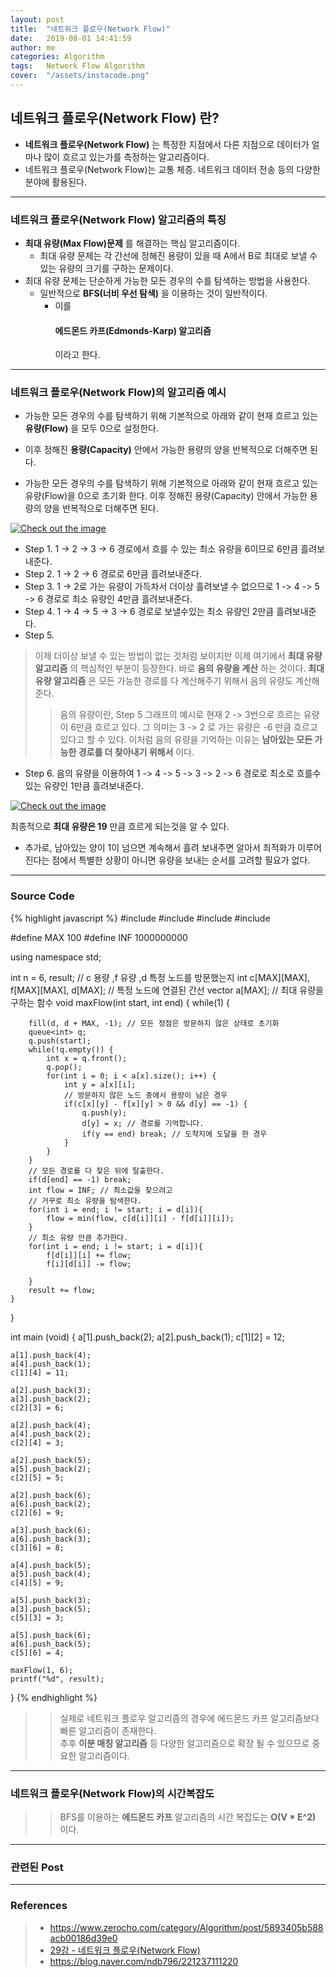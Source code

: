 ```yaml
---
layout: post
title:  "네트워크 플로우(Network Flow)"
date:   2019-08-01 14:41:59
author: me
categories: Algorithm
tags:	Network Flow Algorithm
cover:  "/assets/instacode.png"
---
```


## 네트워크 플로우(Network Flow) 란?
* __네트워크 플로우(Network Flow)__ 는 특정한 지점에서 다른 지점으로 데이터가 얼마나 많이 흐르고 있는가를 측정하는 알고리즘이다.
* 네트워크 플로우(Network Flow)는 교통 체증. 네트워크 데이터 전송 등의 다양한 분야에 활용된다.

<hr />


### 네트워크 플로우(Network Flow) 알고리즘의 특징
* __최대 유량(Max Flow)문제__ 를 해결하는 핵심 알고리즘이다.
  + 최대 유량 문제는 각 간선에 정해진 용량이 있을 때 A에서 B로 최대로 보낼 수 있는 유량의 크기를 구하는 문제이다.
* 최대 유량 문제는 단순하게 가능한 모든 경우의 수를 탐색하는 방법을 사용한다.
  + 일반적으로 __BFS(너비 우선 탐색)__ 을 이용하는 것이 일반적이다.
    - 이를 <h4>에드몬드 카프(Edmonds-Karp) 알고리즘</h4> 이라고 한다.


<hr />


### 네트워크 플로우(Network Flow)의 알고리즘 예시
* 가능한 모든 경우의 수를 탐색하기 위해 기본적으로 아래와 같이 현재 흐르고 있는 __유량(Flow)__ 을 모두 0으로 설정한다.
* 이후 정해진 __용량(Capacity)__ 안에서 가능한 용량의 양을 반복적으로 더해주면 된다.

* 가능한 모든 경우의 수를 탐색하기 위해 기본적으로 아래와 같이 현재 흐르고 있는 유량(Flow)을 0으로 초기화 한다. 이후 정해진 용량(Capacity) 안에서 가능한 용량의 양을 반복적으로 더해주면 된다.
<a href="{{ site.algorithm_img }}/networkflow.JPG" data-lightbox="falcon9-large" data-title="Check out the image">
  <img src="{{ site.algorithm_img }}/networkflow.JPG" title="Check out the image">
</a>

* Step 1. 1 -> 2 -> 3 -> 6 경로에서 흐를 수 있는 최소 유량을 6이므로 6만큼 흘려보내준다.
* Step 2. 1 -> 2 -> 6 경로로 6만큼 흘려보내준다.
* Step 3. 1 -> 2로 가는 유량이 가득차서 더이상 흘려보낼 수 없으므로 1 -> 4 -> 5 -> 6 경로로 최소 유량인 4만큼 흘려보내준다.
* Step 4. 1 -> 4 -> 5 -> 3 -> 6 경로로 보낼수있는 최소 유량인 2만큼 흘려보내준다.
* Step 5. 
> 이제 더이상 보낼 수 있는 방법이 없는 것처럼 보이지만 이제 여기에서 __최대 유량 알고리즘__ 의 핵심적인 부분이 등장한다. 바로 __음의 유량을 계산__ 하는 것이다. __최대 유량 알고리즘__ 은 모든 가능한 경로를 다 계산해주기 위해서 음의 유량도 계산해준다.
>> 음의 유량이란, Step 5 그래프의 예시로 현재 2 -> 3번으로 흐르는 유량이 6만큼 흐르고 있다. 그 의미는 3 -> 2 로 가는 유량은 -6 만큼 흐르고 있다고 할 수 있다.
> 이처럼 음의 유량을 기억하는 이유는 __남아있는 모든 가능한 경로를 더 찾아내기 위해서__ 이다.
* Step 6. 음의 유량을 이용하여 1 -> 4 -> 5 -> 3 -> 2 -> 6 경로로 최소로 흐를수 있는 유량인 1만큼 흘려보내준다.

<a href="{{ site.algorithm_img }}/networkflow_step.JPG" data-lightbox="falcon9-large" data-title="Check out the image">
  <img src="{{ site.algorithm_img }}/networkflow_step.JPG" title="Check out the image">
</a>

최종적으로 __최대 유량은 19__ 만큼 흐르게 되는것을 알 수 있다.

* 추가로, 남아있는 양이 1이 넘으면 계속해서 흘려 보내주면 알아서 최적화가 이루어진다는 점에서 특별한 상황이 아니면 유량을 보내는 순서를 고려할 필요가 없다.

<hr />


### Source Code

{% highlight javascript %}
#include <iostream>
#include <vector>
#include <queue>
#include <algorithm>

#define MAX 100
#define INF 1000000000

using namespace std;

int n = 6, result;
// c 용량 ,f 유량 ,d 특정 노드를 방문했는지 
int c[MAX][MAX], f[MAX][MAX], d[MAX];
// 특정 노드에 연결된 간선 
vector<int> a[MAX];
// 최대 유량을 구하는 함수 
void maxFlow(int start, int end) {
	while(1) {
		
		fill(d, d + MAX, -1); // 모든 정점은 방문하지 않은 상태로 초기화 
		queue<int> q;
		q.push(start);
		while(!q.empty()) {
			int x = q.front();
			q.pop();
			for(int i = 0; i < a[x].size(); i++) {
				int y = a[x][i];
				// 방문하지 않은 노드 중에서 용량이 남은 경우
				if(c[x][y] - f[x][y] > 0 && d[y] == -1) {
					q.push(y);
					d[y] = x; // 경로를 기억합니다.
					if(y == end) break; // 도착지에 도달을 한 경우 
				} 
			}
		}
		// 모든 경로를 다 찾은 뒤에 탈출한다. 
		if(d[end] == -1) break;
		int flow = INF; // 최소값을 찾으려고
		// 거꾸로 최소 유량을 탐색한다. 
		for(int i = end; i != start; i = d[i]){
			flow = min(flow, c[d[i]][i] - f[d[i]][i]);
		} 
		// 최소 유량 만큼 추가한다.
		for(int i = end; i != start; i = d[i]){
			f[d[i]][i] += flow;
			f[i][d[i]] -= flow;
			
		}
		result += flow; 
	}
}

int main (void) {
	a[1].push_back(2);
	a[2].push_back(1);
	c[1][2] = 12;
	
	a[1].push_back(4);
	a[4].push_back(1);
	c[1][4] = 11;
	
	a[2].push_back(3);
	a[3].push_back(2);
	c[2][3] = 6;
	
	a[2].push_back(4);
	a[4].push_back(2);
	c[2][4] = 3;
	
	a[2].push_back(5);
	a[5].push_back(2);
	c[2][5] = 5;
	
	a[2].push_back(6);
	a[6].push_back(2);
	c[2][6] = 9;
	
	a[3].push_back(6);
	a[6].push_back(3);
	c[3][6] = 8;

	a[4].push_back(5);
	a[5].push_back(4);
	c[4][5] = 9;

	a[5].push_back(3);
	a[3].push_back(5);
	c[5][3] = 3;
	
	a[5].push_back(6);
	a[6].push_back(5);
	c[5][6] = 4;
	
	maxFlow(1, 6);
	printf("%d", result);
}
{% endhighlight %}


>> 실제로 네트워크 플로우 알고리즘의 경우에 에드몬드 카프 알고리즘보다 빠른 알고리즘이 존재한다.<br/>
>> 추후 __이분 매칭 알고리즘__ 등 다양한 알고리즘으로 확장 될 수 있으므로 중요한 알고리즘이다.

<hr />


### 네트워크 플로우(Network Flow)의 시간복잡도
>> BFS를 이용하는 __에드몬드 카프__ 알고리즘의 시간 복잡도는 __O(V * E^2)__ 이다.



<hr />



### 관련된 Post


<hr />


### References
> * <a href="https://www.zerocho.com/category/Algorithm/post/5893405b588acb00186d39e0">https://www.zerocho.com/category/Algorithm/post/5893405b588acb00186d39e0<a>
> * <a href="https://www.youtube.com/watch?v=Wn51_ypG_T8&list=PLRx0vPvlEmdDHxCvAQS1_6XV4deOwfVrz&index=29">29강 - 네트워크 플로우(Network Flow)<a>
> * <a href="https://blog.naver.com/ndb796/221237111220">https://blog.naver.com/ndb796/221237111220<a>